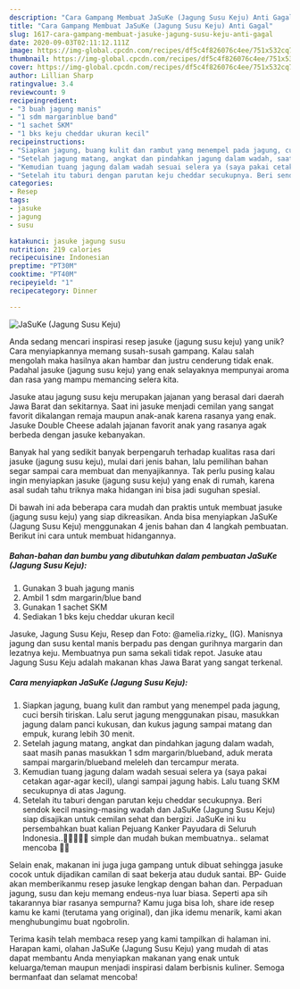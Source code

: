 ```yaml
---
description: "Cara Gampang Membuat JaSuKe (Jagung Susu Keju) Anti Gagal"
title: "Cara Gampang Membuat JaSuKe (Jagung Susu Keju) Anti Gagal"
slug: 1617-cara-gampang-membuat-jasuke-jagung-susu-keju-anti-gagal
date: 2020-09-03T02:11:12.111Z
image: https://img-global.cpcdn.com/recipes/df5c4f826076c4ee/751x532cq70/jasuke-jagung-susu-keju-foto-resep-utama.jpg
thumbnail: https://img-global.cpcdn.com/recipes/df5c4f826076c4ee/751x532cq70/jasuke-jagung-susu-keju-foto-resep-utama.jpg
cover: https://img-global.cpcdn.com/recipes/df5c4f826076c4ee/751x532cq70/jasuke-jagung-susu-keju-foto-resep-utama.jpg
author: Lillian Sharp
ratingvalue: 3.4
reviewcount: 9
recipeingredient:
- "3 buah jagung manis"
- "1 sdm margarinblue band"
- "1 sachet SKM"
- "1 bks keju cheddar ukuran kecil"
recipeinstructions:
- "Siapkan jagung, buang kulit dan rambut yang menempel pada jagung, cuci bersih tiriskan. Lalu serut jagung menggunakan pisau, masukkan jagung dalam panci kukusan, dan kukus jagung sampai matang dan empuk, kurang lebih 30 menit."
- "Setelah jagung matang, angkat dan pindahkan jagung dalam wadah, saat masih panas masukkan 1 sdm margarin/blueband, aduk merata sampai margarin/blueband meleleh dan tercampur merata."
- "Kemudian tuang jagung dalam wadah sesuai selera ya (saya pakai cetakan agar-agar kecil), ulangi sampai jagung habis. Lalu tuang SKM secukupnya di atas Jagung."
- "Setelah itu taburi dengan parutan keju cheddar secukupnya. Beri sendok kecil masing-masing wadah dan JaSuKe (Jagung Susu Keju) siap disajikan untuk cemilan sehat dan bergizi. JaSuKe ini ku persembahkan buat kalian Pejuang Kanker Payudara di Seluruh Indonesia..💝💝🤗💐💐 simple dan mudah bukan membuatnya.. selamat mencoba 🙏🤗"
categories:
- Resep
tags:
- jasuke
- jagung
- susu

katakunci: jasuke jagung susu 
nutrition: 219 calories
recipecuisine: Indonesian
preptime: "PT30M"
cooktime: "PT40M"
recipeyield: "1"
recipecategory: Dinner

---
```



![JaSuKe (Jagung Susu Keju)](https://img-global.cpcdn.com/recipes/df5c4f826076c4ee/751x532cq70/jasuke-jagung-susu-keju-foto-resep-utama.jpg)

Anda sedang mencari inspirasi resep jasuke (jagung susu keju) yang unik? Cara menyiapkannya memang susah-susah gampang. Kalau salah mengolah maka hasilnya akan hambar dan justru cenderung tidak enak. Padahal jasuke (jagung susu keju) yang enak selayaknya mempunyai aroma dan rasa yang mampu memancing selera kita.

Jasuke atau jagung susu keju merupakan jajanan yang berasal dari daerah Jawa Barat dan sekitarnya. Saat ini jasuke menjadi cemilan yang sangat favorit dikalangan remaja maupun anak-anak karena rasanya yang enak. Jasuke Double Cheese adalah jajanan favorit anak yang rasanya agak berbeda dengan jasuke kebanyakan.

Banyak hal yang sedikit banyak berpengaruh terhadap kualitas rasa dari jasuke (jagung susu keju), mulai dari jenis bahan, lalu pemilihan bahan segar sampai cara membuat dan menyajikannya. Tak perlu pusing kalau ingin menyiapkan jasuke (jagung susu keju) yang enak di rumah, karena asal sudah tahu triknya maka hidangan ini bisa jadi suguhan spesial.


Di bawah ini ada beberapa cara mudah dan praktis untuk membuat jasuke (jagung susu keju) yang siap dikreasikan. Anda bisa menyiapkan JaSuKe (Jagung Susu Keju) menggunakan 4 jenis bahan dan 4 langkah pembuatan. Berikut ini cara untuk membuat hidangannya.

<!--inarticleads1-->

##### Bahan-bahan dan bumbu yang dibutuhkan dalam pembuatan JaSuKe (Jagung Susu Keju):

1. Gunakan 3 buah jagung manis
1. Ambil 1 sdm margarin/blue band
1. Gunakan 1 sachet SKM
1. Sediakan 1 bks keju cheddar ukuran kecil


Jasuke, Jagung Susu Keju, Resep dan Foto: @amelia.rizky_ (IG). Manisnya jagung dan susu kental manis berpadu pas dengan gurihnya margarin dan lezatnya keju. Membuatnya pun sama sekali tidak repot. Jasuke atau Jagung Susu Keju adalah makanan khas Jawa Barat yang sangat terkenal. 

<!--inarticleads2-->

##### Cara menyiapkan JaSuKe (Jagung Susu Keju):

1. Siapkan jagung, buang kulit dan rambut yang menempel pada jagung, cuci bersih tiriskan. Lalu serut jagung menggunakan pisau, masukkan jagung dalam panci kukusan, dan kukus jagung sampai matang dan empuk, kurang lebih 30 menit.
1. Setelah jagung matang, angkat dan pindahkan jagung dalam wadah, saat masih panas masukkan 1 sdm margarin/blueband, aduk merata sampai margarin/blueband meleleh dan tercampur merata.
1. Kemudian tuang jagung dalam wadah sesuai selera ya (saya pakai cetakan agar-agar kecil), ulangi sampai jagung habis. Lalu tuang SKM secukupnya di atas Jagung.
1. Setelah itu taburi dengan parutan keju cheddar secukupnya. Beri sendok kecil masing-masing wadah dan JaSuKe (Jagung Susu Keju) siap disajikan untuk cemilan sehat dan bergizi. JaSuKe ini ku persembahkan buat kalian Pejuang Kanker Payudara di Seluruh Indonesia..💝💝🤗💐💐 simple dan mudah bukan membuatnya.. selamat mencoba 🙏🤗


Selain enak, makanan ini juga juga gampang untuk dibuat sehingga jasuke cocok untuk dijadikan camilan di saat bekerja atau duduk santai. BP- Guide akan memberikanmu resep jasuke lengkap dengan bahan dan. Perpaduan jagung, susu dan keju memang endeus-nya luar biasa. Seperti apa sih takarannya biar rasanya sempurna? Kamu juga bisa loh, share ide resep kamu ke kami (terutama yang original), dan jika idemu menarik, kami akan menghubungimu buat ngobrolin. 

Terima kasih telah membaca resep yang kami tampilkan di halaman ini. Harapan kami, olahan JaSuKe (Jagung Susu Keju) yang mudah di atas dapat membantu Anda menyiapkan makanan yang enak untuk keluarga/teman maupun menjadi inspirasi dalam berbisnis kuliner. Semoga bermanfaat dan selamat mencoba!
